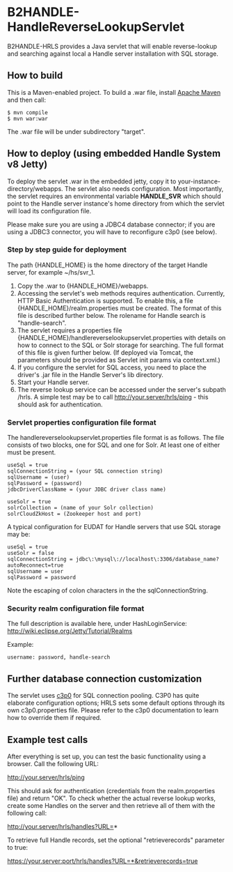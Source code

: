 # B2HANDLE-HandleReverseLookupServlet

B2HANDLE-HRLS provides a Java servlet that will enable reverse-lookup and searching against local a Handle server installation with SQL storage.

## How to build

This is a Maven-enabled project. To build a .war file, install [Apache Maven](https://maven.apache.org) and then call:
```
$ mvn compile
$ mvn war:war
```
The .war file will be under subdirectory "target". 

## How to deploy (using embedded Handle System v8 Jetty)

To deploy the servlet .war in the embedded jetty, copy it to your-instance-directory/webapps.
The servlet also needs configuration. Most importantly, the servlet requires an environmental variable **HANDLE_SVR** which should point to the Handle server instance's home directory from which the servlet will load its configuration file.

Please make sure you are using a JDBC4 database connector; if you are using a JDBC3 connector, you will have to reconfigure c3p0 (see below).

### Step by step guide for deployment

The path {HANDLE_HOME} is the home directory of the target Handle server, for example ~/hs/svr_1.

1. Copy the .war to {HANDLE_HOME}/webapps.
2. Accessing the servlet's web methods requires authentication. Currently, HTTP Basic Authentication is supported. To enable this, a file {HANDLE_HOME}/realm.properties must be created. The format of this file is described further below. The rolename for Handle search is "handle-search".
3. The servlet requires a properties file {HANDLE_HOME}/handlereverselookupservlet.properties with details on how to connect to the SQL or Solr storage for searching. The full format of this file is given further below. (If deployed via Tomcat, the parameters should be provided as Servlet init params via context.xml.)
4. If you configure the servlet for SQL access, you need to place the driver's .jar file in the Handle Server's lib directory.
5. Start your Handle server.
6. The reverse lookup service can be accessed under the server's subpath /hrls. A simple test may be to call http://your.server/hrls/ping - this should ask for authentication.

### Servlet properties configuration file format

The handlereverselookupservlet.properties file format is as follows. The file consists of two blocks, one for SQL and one for Solr. At least one of either must be present.

```
useSql = true
sqlConnectionString = (your SQL connection string)
sqlUsername = (user)
sqlPassword = (password)
jdbcDriverClassName = (your JDBC driver class name)

useSolr = true
solrCollection = (name of your Solr collection)
solrCloudZkHost = (Zookeeper host and port)
```

A typical configuration for EUDAT for Handle servers that use SQL storage may be:

```
useSql = true
useSolr = false
sqlConnectionString = jdbc\:\mysql\://localhost\:3306/database_name?autoReconnect=true
sqlUsername = user
sqlPassword = password
```

Note the escaping of colon characters in the the sqlConnectionString. 

### Security realm configuration file format

The full description is available here, under HashLoginService: http://wiki.eclipse.org/Jetty/Tutorial/Realms

Example:
```
username: password, handle-search
```

## Further database connection customization

The servlet uses [c3p0](http://www.mchange.com/projects/c3p0) for SQL connection pooling. C3P0 has quite elaborate configuration options; HRLS sets some default options through its own c3p0.properties file. Please refer to the c3p0 documentation to learn how to override them if required.

## Example test calls

After everything is set up, you can test the basic functionality using a browser.
Call the following URL:

http://your.server/hrls/ping

This should ask for authentication (credentials from the realm.properties file) and return "OK".
To check whether the actual reverse lookup works, create some Handles on the server and then retrieve all of them with the following call:

http://your.server/hrls/handles?URL=*

To retrieve full Handle records, set the optional "retrieverecords" parameter to true:

https://your.server:port/hrls/handles?URL=*&retrieverecords=true